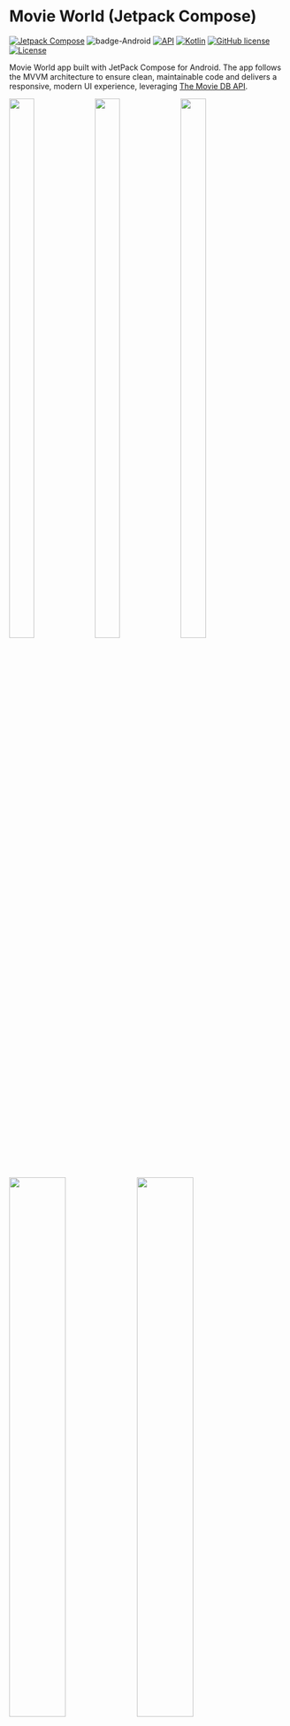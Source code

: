 # Movie World (Jetpack Compose) 
[![Jetpack Compose](https://img.shields.io/badge/Jetpack%20Compose-1.7.4-%230075FF.svg)](https://developer.android.com/jetpack/compose)
![badge-Android](https://img.shields.io/badge/Platform-Android-brightgreen)
[![API](https://img.shields.io/badge/API-23%2B-brightgreen.svg?style=flat)](https://android-arsenal.com/api?level=23)
[![Kotlin](https://img.shields.io/badge/Kotlin-2.0.21-blue.svg?style=flat&logo=kotlin)](https://kotlinlang.org)
[![GitHub license](https://img.shields.io/badge/license-Apache%20License%202.0-blue.svg?style=flat)](https://www.apache.org/licenses/LICENSE-2.0)
<a href="https://github.com/piashcse"><img alt="License" src="https://img.shields.io/static/v1?label=GitHub&message=piashcse&color=C51162"/></a>

Movie World app built with JetPack Compose for Android. The app follows the MVVM architecture to ensure clean, maintainable code and delivers a responsive, modern UI experience, leveraging [The Movie DB API](https://www.themoviedb.org). </br>


<p align="left">
  <img width="30%" height="50%" src="https://github.com/piashcse/Hilt-MVVM-Compose-Movie/blob/master/screenshots/1728491749752.PNG" />
  <img width="30%" height="50%" src="https://github.com/piashcse/Hilt-MVVM-Compose-Movie/blob/master/screenshots/1728491749751.PNG" />
  <img width="30%" height="50%" src="https://github.com/piashcse/Hilt-MVVM-Compose-Movie/blob/master/screenshots/1728491749753.PNG" />
  <img width="45%" height="50%" src="https://github.com/piashcse/Hilt-MVVM-Compose-Movie/blob/master/screenshots/Screenshot_1730184576.png" />
  <img width="45%" height="50%" src="https://github.com/piashcse/Hilt-MVVM-Compose-Movie/blob/master/screenshots/Screenshot_1730184509.png" />
</p>

<p align="center" width="100%">
   <img width="35%" height="50%" src="https://github.com/piashcse/Hilt-MVVM-Compose-Movie/blob/master/screenshots/movie_world.gif" />
 </p>

# Main Features
- Movie
  - Movie List  
  - Movie Search
  - Movie Detail
  - Recommended Movie
  - Artist detail
- TV Series
  - TV Series List
  - TV Series Search
  - TV Series Detail
  - Recommended TV Series
  - Artist detail
- Pagination with paging3
- Favorite Movie in local db
- Favorite TV series in local db
- Filter with genre 
- Bottom navigation
- Network connection state with SnackBar


## Architecture 🏗️
  - MVVM Architecture (Model - ComposableView - ViewModel)
  - Repository pattern
  - Hilt - dependency injection

<p align="center">
  <img width="40%" height="25%" src="https://github.com/piashcse/Hilt-MVVM-Compose-Movie/blob/master/screenshots/mvvm.png" />
</p>
<p align="center">
<b>Fig.  MVVM (Model - ComposableView - ViewModel) design pattern.</b>
</p>

## API Key 🔑
You will need to provide a developer key to fetch the data from TMDB API.
* Generate a new key (v3 auth) from [here](https://www.themoviedb.org/settings/api). Copy the key and go back to the project.
* Add the key to build config in `./app/build.gradle`:

```kotlin
defaultConfig {
    ...
    buildConfigField("String", "API_KEY", '"TMDB_API_KEY"')
    ...
}
```

## Built With 🛠
- [Kotlin](https://kotlinlang.org/) - First class and official programming language for Android development.
- [Jetpack Compose](https://developer.android.com/jetpack/compose) - Jetpack Compose is Android’s modern toolkit for building native UI.
- [Coroutines](https://kotlinlang.org/docs/reference/coroutines-overview.html) - For asynchronous and more..
- [Flow](https://kotlin.github.io/kotlinx.coroutines/kotlinx-coroutines-core/kotlinx.coroutines.flow/-flow/) - A cold asynchronous data stream that sequentially emits values and completes normally or with an exception.
- [Android Architecture Components](https://developer.android.com/topic/libraries/architecture) - Collection of libraries that help you design robust, testable, and maintainable apps.
  - [LiveData](https://developer.android.com/topic/libraries/architecture/livedata) - Data objects that notify views when the underlying database changes.
  - [ViewModel](https://developer.android.com/topic/libraries/architecture/viewmodel) - Stores UI-related data that isn't destroyed on UI changes.
  - [Paging3](https://developer.android.com/topic/libraries/architecture/paging/v3-overview) - The Paging library helps you load and display pages of data from a larger dataset from local storage or over network
- [Dependency Injection](https://developer.android.com/training/dependency-injection)
  - [Hilt](https://dagger.dev/hilt) - Easier way to incorporate Dagger DI into Android apps.
- [Room](https://developer.android.com/training/data-storage/room) - The Room database provides an abstraction layer over SQLite to allow fluent database access while harnessing the full power of SQLite
- [Retrofit](https://square.github.io/retrofit/) - A type-safe HTTP client for Android and Java.
- [Material Components for Android](https://github.com/material-components/material-components-android) - Modular and customizable Material Design UI components for Android.
- [Timber](https://github.com/JakeWharton/timber) - A logger with a small, extensible API which provides utility on top of Android's normal Log class.

## 👨 Developed By

<a href="https://twitter.com/piashcse" target="_blank">
  <img src="https://avatars.githubusercontent.com/piashcse" width="80" align="left">
</a>

**Mehedi Hassan Piash**

[![Twitter](https://img.shields.io/badge/-twitter-grey?logo=twitter)](https://twitter.com/piashcse)
[![Web](https://img.shields.io/badge/-web-grey?logo=appveyor)](https://piashcse.github.io/)
[![Medium](https://img.shields.io/badge/-medium-grey?logo=medium)](https://medium.com/@piashcse)
[![Linkedin](https://img.shields.io/badge/-linkedin-grey?logo=linkedin)](https://www.linkedin.com/in/piashcse/)


# License
```
Copyright 2024 piashcse (Mehedi Hassan Piash)

Licensed under the Apache License, Version 2.0 (the "License");
you may not use this file except in compliance with the License.
You may obtain a copy of the License at

    http://www.apache.org/licenses/LICENSE-2.0

Unless required by applicable law or agreed to in writing, software
distributed under the License is distributed on an "AS IS" BASIS,
WITHOUT WARRANTIES OR CONDITIONS OF ANY KIND, either express or implied.
See the License for the specific language governing permissions and
limitations under the License.
```

